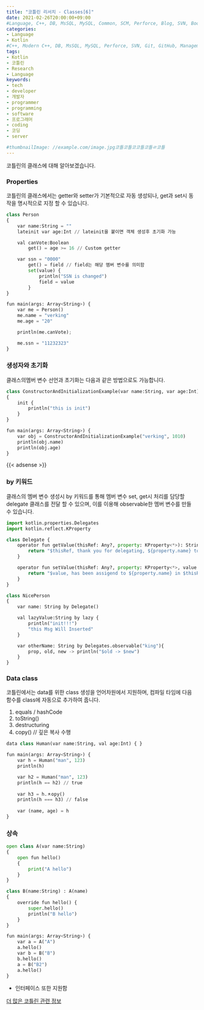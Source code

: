 ```yaml
---
title: "코틀린 리서치 - Classes[6]"
date: 2021-02-26T20:00:00+09:00
#Language, C++, DB, MsSQL, MySQL, Common, SCM, Perforce, Blog, SVN, Book, Study, VOCA, Kotlin
categories:
- Language
- Kotlin
#C++, Modern C++, DB, MsSQL, MySQL, Perforce, SVN, Git, GitHub, Management, Blog, Hugo, Architecture, Kotlin, Research
tags:
- Kotlin
- 코틀린
- Research
- Language
keywords:
- tech
- developer
- 개발자
- programmer
- programming
- software
- 프로그래머
- coding
- 코딩
- server

#thumbnailImage: //example.com/image.jpg코틀코틀코코틀코틀ㄹ코틀
---
```


코틀린의 클래스에 대해 알아보겠습니다.

<!--more-->

  ### Properties

코틀린의 클래스에서는 getter와 setter가 기본적으로 자동 생성되나, get과 set시 동작을 명시적으로 지정 할 수 있습니다.

```python
class Person
{
    var name:String = ""
    lateinit var age:Int // lateinit을 붙이면 객체 생성후 초기화 가능

    val canVote:Boolean
        get() = age >= 16 // Custom getter

    var ssn = "0000"
        get() = field // field는 해당 멤버 변수를 의미함
        set(value) {
            println("SSN is changed")
            field = value
        }
}

fun main(args: Array<String>) {
    var me = Person()
    me.name = "verking"
    me.age = "20"

    println(me.canVote);

    me.ssn = "11232323"
}
```



### 생성자와 초기화

클래스의멤버 변수 선언과 초기화는 다음과 같은 방법으로도 가능합니다.

```python
class ConstructorAndInitializationExample(var name:String, var age:Int)
{
    init {
        println("this is init")
    }
}

fun main(args: Array<String>) {
    var obj = ConstructorAndInitializationExample("verking", 1010)
    println(obj.name)
    println(obj.age)
}
```

{{< adsense >}}

### by 키워드

클래스의 멤버 변수 생성시 by 키워드를 통해 멤버 변수 set, get시 처리를 담당할 delegate 클래스를 전달 할 수 있으며, 이를 이용해 observable한 멤버 변수를 만들 수 있습니다.

```python
import kotlin.properties.Delegates
import kotlin.reflect.KProperty

class Delegate {
    operator fun getValue(thisRef: Any?, property: KProperty<*>): String{
        return "$thisRef, thank you for delegating, ${property.name} to me"
    }

    operator fun setValue(thisRef: Any?, property: KProperty<*>, value: String): String{
        return "$value, has been assigend to ${property.name} in $thisRef"
    }
}

class NicePerson
{
    var name: String by Delegate()

    val lazyValue:String by lazy {
        println("init!!!")
        "this Msg Will Inserted"
    }

    var otherName: String by Delegates.observable("king"){
        prop, old, new -> println("$old -> $new")
    }
}
```



### Data class

코틀린에서는 data를 위한 class 생성을 언어차원에서 지원하며, 컴파일 타임에 다음 함수를 class에 자동으로 추가하여 줍니다.

1. equals / hashCode
2. toString()
3. destructuring
4. copy() // 깊은 복사 수행

```python
data class Human(var name:String, val age:Int) { }

fun main(args: Array<String>) {
    var h = Human("man", 123)
    println(h)

    var h2 = Human("man", 123)
    println(h == h2) // true
    
    var h3 = h.ㅊopy()
    println(h === h3) // false
    
    var (name, age) = h
}
```



### 상속

```python
open class A(var name:String)
{
    open fun hello()
    {
        print("A hello")
    }
}

class B(name:String) : A(name)
{
    override fun hello() {
        super.hello()
        println("B hello")
    }
}

fun main(args: Array<String>) {
    var a = A("A")
    a.hello()
    var b = B("B")
    b.hello()
    a = B("B2")
    a.hello()
}
```

* 인터페이스 또한 지원함



[더 많은 코틀린 관련 정보](https://kotlinlang.org/docs/reference/)

